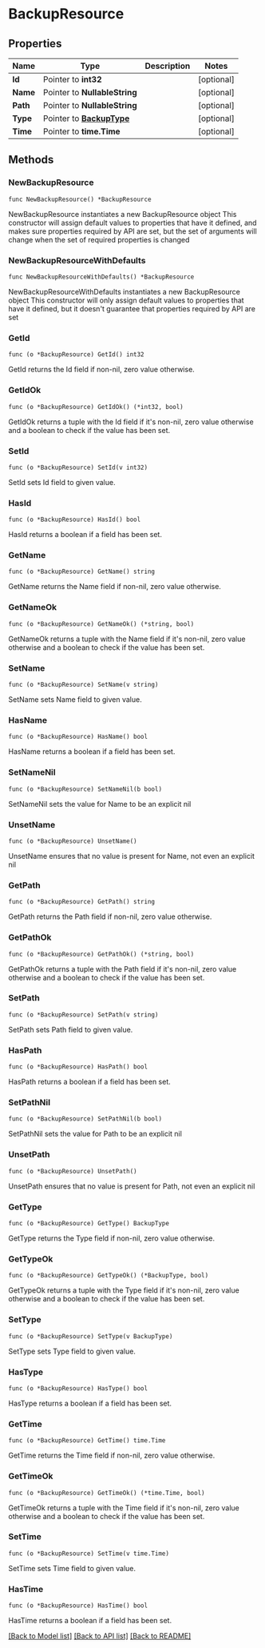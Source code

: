 # BackupResource

## Properties

Name | Type | Description | Notes
------------ | ------------- | ------------- | -------------
**Id** | Pointer to **int32** |  | [optional] 
**Name** | Pointer to **NullableString** |  | [optional] 
**Path** | Pointer to **NullableString** |  | [optional] 
**Type** | Pointer to [**BackupType**](BackupType.md) |  | [optional] 
**Time** | Pointer to **time.Time** |  | [optional] 

## Methods

### NewBackupResource

`func NewBackupResource() *BackupResource`

NewBackupResource instantiates a new BackupResource object
This constructor will assign default values to properties that have it defined,
and makes sure properties required by API are set, but the set of arguments
will change when the set of required properties is changed

### NewBackupResourceWithDefaults

`func NewBackupResourceWithDefaults() *BackupResource`

NewBackupResourceWithDefaults instantiates a new BackupResource object
This constructor will only assign default values to properties that have it defined,
but it doesn't guarantee that properties required by API are set

### GetId

`func (o *BackupResource) GetId() int32`

GetId returns the Id field if non-nil, zero value otherwise.

### GetIdOk

`func (o *BackupResource) GetIdOk() (*int32, bool)`

GetIdOk returns a tuple with the Id field if it's non-nil, zero value otherwise
and a boolean to check if the value has been set.

### SetId

`func (o *BackupResource) SetId(v int32)`

SetId sets Id field to given value.

### HasId

`func (o *BackupResource) HasId() bool`

HasId returns a boolean if a field has been set.

### GetName

`func (o *BackupResource) GetName() string`

GetName returns the Name field if non-nil, zero value otherwise.

### GetNameOk

`func (o *BackupResource) GetNameOk() (*string, bool)`

GetNameOk returns a tuple with the Name field if it's non-nil, zero value otherwise
and a boolean to check if the value has been set.

### SetName

`func (o *BackupResource) SetName(v string)`

SetName sets Name field to given value.

### HasName

`func (o *BackupResource) HasName() bool`

HasName returns a boolean if a field has been set.

### SetNameNil

`func (o *BackupResource) SetNameNil(b bool)`

 SetNameNil sets the value for Name to be an explicit nil

### UnsetName
`func (o *BackupResource) UnsetName()`

UnsetName ensures that no value is present for Name, not even an explicit nil
### GetPath

`func (o *BackupResource) GetPath() string`

GetPath returns the Path field if non-nil, zero value otherwise.

### GetPathOk

`func (o *BackupResource) GetPathOk() (*string, bool)`

GetPathOk returns a tuple with the Path field if it's non-nil, zero value otherwise
and a boolean to check if the value has been set.

### SetPath

`func (o *BackupResource) SetPath(v string)`

SetPath sets Path field to given value.

### HasPath

`func (o *BackupResource) HasPath() bool`

HasPath returns a boolean if a field has been set.

### SetPathNil

`func (o *BackupResource) SetPathNil(b bool)`

 SetPathNil sets the value for Path to be an explicit nil

### UnsetPath
`func (o *BackupResource) UnsetPath()`

UnsetPath ensures that no value is present for Path, not even an explicit nil
### GetType

`func (o *BackupResource) GetType() BackupType`

GetType returns the Type field if non-nil, zero value otherwise.

### GetTypeOk

`func (o *BackupResource) GetTypeOk() (*BackupType, bool)`

GetTypeOk returns a tuple with the Type field if it's non-nil, zero value otherwise
and a boolean to check if the value has been set.

### SetType

`func (o *BackupResource) SetType(v BackupType)`

SetType sets Type field to given value.

### HasType

`func (o *BackupResource) HasType() bool`

HasType returns a boolean if a field has been set.

### GetTime

`func (o *BackupResource) GetTime() time.Time`

GetTime returns the Time field if non-nil, zero value otherwise.

### GetTimeOk

`func (o *BackupResource) GetTimeOk() (*time.Time, bool)`

GetTimeOk returns a tuple with the Time field if it's non-nil, zero value otherwise
and a boolean to check if the value has been set.

### SetTime

`func (o *BackupResource) SetTime(v time.Time)`

SetTime sets Time field to given value.

### HasTime

`func (o *BackupResource) HasTime() bool`

HasTime returns a boolean if a field has been set.


[[Back to Model list]](../README.md#documentation-for-models) [[Back to API list]](../README.md#documentation-for-api-endpoints) [[Back to README]](../README.md)


